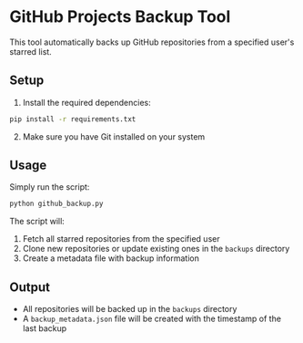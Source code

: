# GitHub Projects Backup Tool

This tool automatically backs up GitHub repositories from a specified user's starred list.

## Setup

1. Install the required dependencies:
```bash
pip install -r requirements.txt
```

2. Make sure you have Git installed on your system

## Usage

Simply run the script:
```bash
python github_backup.py
```

The script will:
1. Fetch all starred repositories from the specified user
2. Clone new repositories or update existing ones in the `backups` directory
3. Create a metadata file with backup information

## Output

- All repositories will be backed up in the `backups` directory
- A `backup_metadata.json` file will be created with the timestamp of the last backup
